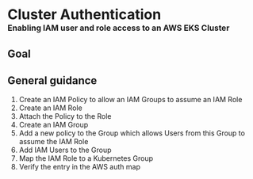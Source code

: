 # Cluster Authentication<br><font size="3">Enabling IAM user and role access to an AWS EKS Cluster</font>

## Goal

## General guidance
1. Create an IAM Policy to allow an IAM Groups to assume an IAM Role
2. Create an IAM Role
3. Attach the Policy to the Role
4. Create an IAM Group
5. Add a new policy to the Group which allows Users from this Group to assume the IAM Role
6. Add IAM Users to the Group
7. Map the IAM Role to a Kubernetes Group
8. Verify the entry in the AWS auth map
